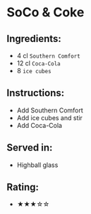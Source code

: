 # SoCo & Coke

## Ingredients:
- 4 cl `Southern Comfort`
- 12 cl `Coca-Cola`
- 8 `ice cubes`

## Instructions:
- Add Southern Comfort
- Add ice cubes and stir
- Add Coca-Cola

## Served in:
- Highball glass

## Rating:
- ★★★☆☆